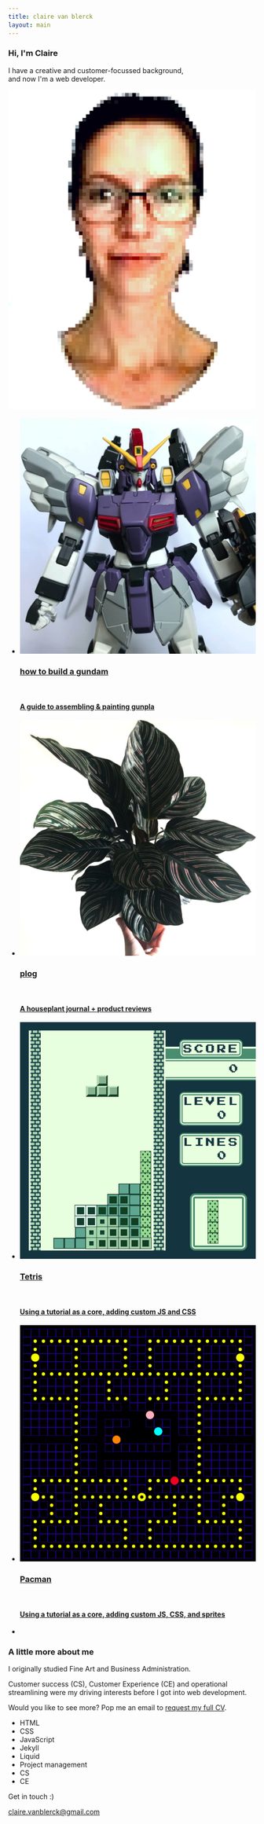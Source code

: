 ```yaml
---
title: claire van blerck
layout: main
---
```


<!-- About section -->

<section>
    <article>
        <div class="image-and-text-panel">
            <div class="text-item">
                <h1>Hi, I'm Claire</h1>
                <p>I have a creative and customer-focussed background, <br>and now I'm a web developer.</p>
            </div>
            <img src="resources/images/portfolio/4.png" alt="Claire van Blerck">            
        </div>
    </article>
</section>


<!-- Portfolio section -->

<section>
    <article>
        <div class="portfolio">
            <ul>
                <li class="portfolio-item">
                    <a href="/how-to-build-a-gundam" alt="how to build a gundam"><img src="/how-to-build-a-gundam/resources/images/Sandrock-custom_00.jpg">
                      <div class="portfolio-item-text left"><h3>how to build a gundam</h3><br><h4>A guide to assembling & painting gunpla</h4></div>
                    </a></li>
                <li class="portfolio-item">
                    <a href="/plog" alt="plog"><img src="/plog/resources/images/CalatheaOrnata_0.jpg">
                      <div class="portfolio-item-text right"><h3>plog</h3><br><h4>A houseplant journal + product reviews</h4></div>
                    </a></li>
                <li class="portfolio-item">
                    <a href="/games/gameboy-tetris/" alt="gameboy tetris"><img src="/resources/images/portfolio/gameboy-tetris.png">
                      <div class="portfolio-item-text right"><h3>Tetris</h3><br><h4>Using a tutorial as a core, adding custom JS and CSS</h4></div>
                    </a></li>
                <li class="portfolio-item">
                    <a href="https://clairevanblerck.com/games/gameboy-pacman/" alt="plant blog"><img src="/resources/images/portfolio/gameboy-pacman.png">
                      <div class="portfolio-item-text right"><h3>Pacman</h3><br><h4>Using a tutorial as a core, adding custom JS, CSS, and sprites</h4></div>
                    </a></li>
                <li class="portfolio-item"></li>
            </ul>  
        </div>
    </article>
</section>


<!-- CV section -->

<section>
    <article> 
        <div class="text-panel">
            <div class="text-item">
                <h3>A little more about me</h3>
                <p>I originally studied Fine Art and Business Administration.</p>
                <p>Customer success (CS), Customer Experience (CE) and operational streamlining were my driving interests before I got into web development.</p>
                <p>Would you like to see more? Pop me an email to <a href="mailto:claire.vanblerck@gmail.com?subject=CV request">request my full CV</a>.</p>
            </div>
            <div class="skill-set">
                <ul>
                  <li>HTML</li>
                  <li>CSS</li>
                  <li>JavaScript</li>
                  <li>Jekyll</li>
                  <li>Liquid</li>
                  <li>Project management</li>
                  <li>CS</li>
                  <li>CE</li>
                </ul>
            </div>
        </div>
    </article>
</section>


<!-- Contact section -->

<section>
    <article>
        <div class="social-panel">
            <div class="footer-heading">Get in touch :)</div>
            <div class="social-icons">
                <a href="https://www.linkedin.com/in/clairemayvanblerck/" target="_blank" rel="noopener" rel="noreferrer" alt="linkedin"><i class="fa fa-linkedin"></i></a>
                <p class="email"><a href="mailto:claire.vanblerck@gmail.com">claire.vanblerck@gmail.com</a></p>
                <a href="https://github.com/ClairevanBlerck" target="_blank" rel="noopener" rel="noreferrer" alt="github"><i class="fa fa-github"></i></a>
            </div>
        </div>
    </article>
</section>